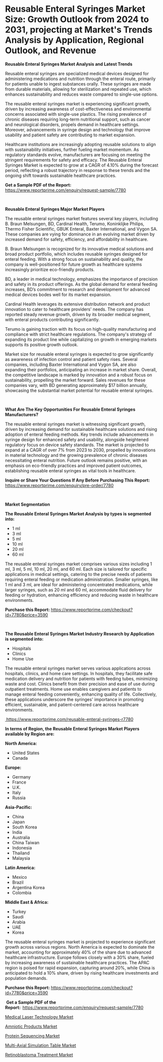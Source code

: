 <p><h1>Reusable Enteral Syringes Market Size: Growth Outlook from 2024 to 2031, projecting at Market's Trends Analysis by Application, Regional Outlook, and Revenue</h1></p><p><strong>Reusable Enteral Syringes Market Analysis and Latest Trends</strong></p>
<p><p>Reusable enteral syringes are specialized medical devices designed for administering medications and nutrition through the enteral route, primarily for patients unable to ingest substances orally. These syringes are made from durable materials, allowing for sterilization and repeated use, which enhances sustainability and reduces waste compared to single-use options.</p><p>The reusable enteral syringes market is experiencing significant growth, driven by increasing awareness of cost-effectiveness and environmental concerns associated with single-use plastics. The rising prevalence of chronic diseases requiring long-term nutritional support, such as cancer and neurological disorders, propels demand in healthcare settings. Moreover, advancements in syringe design and technology that improve usability and patient safety are contributing to market expansion.</p><p>Healthcare institutions are increasingly adopting reusable solutions to align with sustainability initiatives, further fueling market momentum. As regulatory standards evolve, manufacturers are focusing on meeting the stringent requirements for safety and efficacy. The Reusable Enteral Syringes Market is expected to grow at a CAGR of 4.10% during the forecast period, reflecting a robust trajectory in response to these trends and the ongoing shift towards sustainable healthcare practices.</p></p>
<p><strong>Get a Sample PDF of the Report:&nbsp;</strong> <a href="https://www.reportprime.com/enquiry/request-sample/7780?utm_campaign=1110&utm_medium=2&utm_source=Github&utm_content=ia&utm_term=05112024&utm_id=reusable-enteral-syringes">https://www.reportprime.com/enquiry/request-sample/7780</a></p>
<p>&nbsp;</p>
<p><strong>Reusable Enteral Syringes Major Market Players</strong></p>
<p><p>The reusable enteral syringes market features several key players, including B. Braun Melsungen, BD, Cardinal Health, Terumo, Koninklijke Philips, Thermo Fisher Scientific, GBUK Enteral, Baxter International, and Vygon SA. These companies are vying for dominance in an evolving market driven by increased demand for safety, efficiency, and affordability in healthcare.</p><p>B. Braun Melsungen is recognized for its innovative medical solutions and broad product portfolio, which includes reusable syringes designed for enteral feeding. With a strong focus on sustainability and quality, the company is well-positioned for future growth as healthcare systems increasingly prioritize eco-friendly products. </p><p>BD, a leader in medical technology, emphasizes the importance of precision and safety in its product offerings. As the global demand for enteral feeding increases, BD’s commitment to research and development for advanced medical devices bodes well for its market expansion.</p><p>Cardinal Health leverages its extensive distribution network and product innovation to cater to healthcare providers' needs. The company has reported steady revenue growth, driven by its broader medical segment, with enteral products contributing significantly.</p><p>Terumo is gaining traction with its focus on high-quality manufacturing and compliance with strict healthcare regulations. The company's strategy of expanding its product line while capitalizing on growth in emerging markets supports its positive growth outlook.</p><p>Market size for reusable enteral syringes is expected to grow significantly as awareness of infection control and patient safety rises. Several companies, including Baxter International and Vygon SA, are also expanding their portfolios, anticipating an increase in market share. Overall, the competitive landscape is marked by innovation and a robust focus on sustainability, propelling the market forward. Sales revenues for these companies vary, with BD generating approximately $17 billion annually, showcasing the substantial market potential for reusable enteral syringes.</p></p>
<p>&nbsp;</p>
<p><strong>What Are The Key Opportunities For Reusable Enteral Syringes Manufacturers?</strong></p>
<p><p>The reusable enteral syringes market is witnessing significant growth, driven by increasing demand for sustainable healthcare solutions and rising adoption of enteral feeding methods. Key trends include advancements in syringe design for enhanced safety and usability, alongside heightened regulatory focus on device safety standards. The market is projected to expand at a CAGR of over 7% from 2023 to 2030, propelled by innovations in material technology and the growing prevalence of chronic diseases necessitating enteral nutrition. Future outlook remains positive, with an emphasis on eco-friendly practices and improved patient outcomes, establishing reusable enteral syringes as vital tools in healthcare.</p></p>
<p><strong>Inquire or Share Your Questions If Any Before Purchasing This Report:</strong> <a href="https://www.reportprime.com/enquiry/pre-order/7780?utm_campaign=1110&utm_medium=2&utm_source=Github&utm_content=ia&utm_term=05112024&utm_id=reusable-enteral-syringes">https://www.reportprime.com/enquiry/pre-order/7780</a></p>
<p>&nbsp;</p>
<p><strong>Market Segmentation</strong></p>
<p><strong>The Reusable Enteral Syringes Market Analysis by types is segmented into:</strong></p>
<p><ul><li>1 ml</li><li>3 ml</li><li>5 ml</li><li>10 ml</li><li>20 ml</li><li>60 ml</li></ul></p>
<p><p>The reusable enteral syringes market comprises various sizes including 1 ml, 3 ml, 5 ml, 10 ml, 20 ml, and 60 ml. Each size is tailored for specific applications in medical settings, catering to the precise needs of patients requiring enteral feeding or medication administration. Smaller syringes, like 1 ml and 3 ml, are ideal for administering concentrated medications, while larger syringes, such as 20 ml and 60 ml, accommodate fluid delivery for feeding or hydration, enhancing efficiency and reducing waste in healthcare environments.</p></p>
<p><strong>Purchase this Report:&nbsp;</strong><a href="https://www.reportprime.com/checkout?id=7780&price=3590&utm_campaign=1110&utm_medium=2&utm_source=Github&utm_content=ia&utm_term=05112024&utm_id=reusable-enteral-syringes">https://www.reportprime.com/checkout?id=7780&price=3590</a></p>
<p>&nbsp;</p>
<p><strong>The Reusable Enteral Syringes Market Industry Research by Application is segmented into:</strong></p>
<p><ul><li>Hospitals</li><li>Clinics</li><li>Home Use</li></ul></p>
<p><p>The reusable enteral syringes market serves various applications across hospitals, clinics, and home care settings. In hospitals, they facilitate safe medication delivery and nutrition for patients with feeding tubes, minimizing waste and cost. Clinics benefit from their precision and ease of use during outpatient treatments. Home use enables caregivers and patients to manage enteral feeding conveniently, enhancing quality of life. Collectively, these applications underscore the syringes' importance in promoting efficient, sustainable, and patient-centered care across healthcare environments.</p></p>
<p><a href="https://www.reportprime.com/reusable-enteral-syringes-r7780?utm_campaign=1110&utm_medium=2&utm_source=Github&utm_content=ia&utm_term=05112024&utm_id=reusable-enteral-syringes">&nbsp;https://www.reportprime.com/reusable-enteral-syringes-r7780</a></p>
<p><strong>In terms of Region, the Reusable Enteral Syringes Market Players available by Region are:</strong></p>
<p>
    <p> <strong> North America: </strong>
        <ul>
            <li>United States</li>
            <li>Canada</li>
        </ul>
        </p> 
    <p> <strong> Europe: </strong>
        <ul>
            <li>Germany</li>
            <li>France</li>
            <li>U.K.</li>
            <li>Italy</li>
            <li>Russia</li>
        </ul>
        </p> 
    <p> <strong> Asia-Pacific: </strong>
        <ul>
            <li>China</li>
            <li>Japan</li>
            <li>South Korea</li>
            <li>India</li>
            <li>Australia</li>
            <li>China Taiwan</li>
            <li>Indonesia</li>
            <li>Thailand</li>
            <li>Malaysia</li>
        </ul>
        </p> 
    <p> <strong> Latin America: </strong>
        <ul>
            <li>Mexico</li>
            <li>Brazil</li>
            <li>Argentina Korea</li>
            <li>Colombia</li>
        </ul>
        </p> 
    <p> <strong> Middle East & Africa: </strong>
        <ul>
            <li>Turkey</li>
            <li>Saudi</li>
            <li>Arabia</li>
            <li>UAE</li>
            <li>Korea</li>
        </ul>
    </p>
    </p>
<p><p>The reusable enteral syringes market is projected to experience significant growth across various regions. North America is expected to dominate the market, accounting for approximately 40% of the share due to advanced healthcare infrastructure. Europe follows closely with a 30% share, fueled by increasing awareness of sustainable healthcare practices. The APAC region is poised for rapid expansion, capturing around 20%, while China is anticipated to hold a 10% share, driven by rising healthcare investments and population demands.</p></p>
<p><strong>Purchase this Report: </strong><a href="https://www.reportprime.com/checkout?id=7780&price=3590&utm_campaign=1110&utm_medium=2&utm_source=Github&utm_content=ia&utm_term=05112024&utm_id=reusable-enteral-syringes">https://www.reportprime.com/checkout?id=7780&price=3590</a></p>
<p>&nbsp;<strong>Get a Sample PDF of the Report:&nbsp;&nbsp;</strong><a href="https://www.reportprime.com/enquiry/request-sample/7780?utm_campaign=1110&utm_medium=2&utm_source=Github&utm_content=ia&utm_term=05112024&utm_id=reusable-enteral-syringes">https://www.reportprime.com/enquiry/request-sample/7780</a></p>
<p><strong></strong></p>
<p><p><a href="https://github.com/rosalee3esue/Market-Research-Report-List-1/blob/main/medical-laser-technology-market.md?utm_campaign=1110&utm_medium=2&utm_source=Github&utm_content=ia&utm_term=05112024&utm_id=reusable-enteral-syringes">Medical Laser Technology Market</a></p><p><a href="https://github.com/sandygraoj2/Market-Research-Report-List-1/blob/main/amniotic-products-market.md?utm_campaign=1110&utm_medium=2&utm_source=Github&utm_content=ia&utm_term=05112024&utm_id=reusable-enteral-syringes">Amniotic Products Market</a></p><p><a href="https://github.com/lakeishabuahb/Market-Research-Report-List-1/blob/main/protein-sequencing-market.md?utm_campaign=1110&utm_medium=2&utm_source=Github&utm_content=ia&utm_term=05112024&utm_id=reusable-enteral-syringes">Protein Sequencing Market</a></p><p><a href="https://github.com/janelbaub6/Market-Research-Report-List-1/blob/main/multi-axial-simulation-table-market.md?utm_campaign=1110&utm_medium=2&utm_source=Github&utm_content=ia&utm_term=05112024&utm_id=reusable-enteral-syringes">Multi-Axial Simulation Table Market</a></p><p><a href="https://github.com/WillieWoodard/Market-Research-Report-List-6/blob/main/retinoblastoma-treatment-market.md?utm_campaign=1110&utm_medium=2&utm_source=Github&utm_content=ia&utm_term=05112024&utm_id=reusable-enteral-syringes">Retinoblastoma Treatment Market</a></p></p>